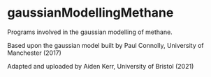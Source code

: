 # gaussianModellingMethane
Programs involved in the gaussian modelling of methane.

Based upon the gaussian model built by Paul Connolly, University of Manchester (2017)

Adapted and uploaded by Aiden Kerr, University of Bristol (2021)
